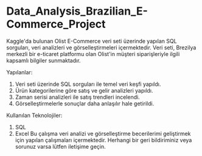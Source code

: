 # Data_Analysis_Brazilian_E-Commerce_Project

Kaggle'da bulunan Olist E-Commerce veri seti üzerinde yapılan SQL sorguları, veri analizleri ve görselleştirmeleri içermektedir. Veri seti, Brezilya merkezli bir e-ticaret platformu olan Olist'in müşteri siparişleriyle ilgili kapsamlı bilgiler sunmaktadır.

Yapılanlar:

1. Veri seti üzerinde SQL sorguları ile temel veri keşfi yapıldı.
2. Ürün kategorilerine göre satış ve gelir analizleri yapıldı.
3. Zaman serisi analizleri ile satış trendleri incelendi.
4. Görselleştirmelerle sonuçlar daha anlaşılır hale getirildi.

Kullanılan Teknolojiler:

1. SQL
2. Excel
Bu çalışma veri analizi ve görselleştirme becerilerimi geliştirmek için yapılan çalışmaları içermektedir. Herhangi bir geri bildiriminiz veya sorunuz varsa lütfen iletişime geçin.
